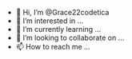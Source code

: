- 👋 Hi, I’m @Grace22codetica
- 👀 I’m interested in ...
- 🌱 I’m currently learning ...
- 💞️ I’m looking to collaborate on ...
- 📫 How to reach me ...

<!---
Grace22codetica/Grace22codetica is a ✨ special ✨ repository because its `README.md` (this file) appears on your GitHub profile.
You can click the Preview link to take a look at your changes.
--->
